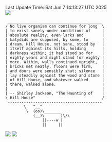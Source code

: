 Last Update Time: 
Sat Jun  7 14:13:27 UTC 2025
<br>![](https://img.shields.io/badge/%E5%A4%A7%E5%AE%B6-%E5%AE%89%E5%AE%89-green)<br>
```
 _________________________________________
/ No live organism can continue for long  \
| to exist sanely under conditions of     |
| absolute reality; even larks and        |
| katydids are supposed, by some, to      |
| dream. Hill House, not sane, stood by   |
| itself against its hills, holding       |
| darkness within; it had stood so for    |
| eighty years and might stand for eighty |
| more. Within, walls continued upright,  |
| bricks met neatly, floors were firm,    |
| and doors were sensibly shut; silence   |
| lay steadily against the wood and stone |
| of Hill House, and whatever walked      |
| there, walked alone.                    |
|                                         |
| -- Shirley Jackson, "The Haunting of    |
\ Hill House"                             /
 -----------------------------------------
        \   ^__^
         \  (oo)\_______
            (__)\       )\/\
                ||----w |
                ||     ||
```
![](https://github-readme-stats.vercel.app/api?username=chenlitw)
![](https://github-readme-stats.vercel.app/api/top-langs/?username=chenlitw)
